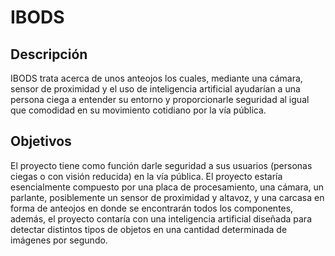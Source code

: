 # IBODS

## Descripción

IBODS trata acerca de unos anteojos los cuales, mediante una cámara, sensor de proximidad y el uso de inteligencia artificial ayudarían a una persona ciega a entender su entorno y proporcionarle seguridad al igual que comodidad en su movimiento cotidiano por la vía pública.

## Objetivos

El proyecto tiene como función darle seguridad a sus usuarios (personas ciegas o con visión reducida) en la vía pública. El proyecto estaría esencialmente compuesto por una placa de procesamiento, una cámara, un parlante, posiblemente un sensor de proximidad y altavoz, y una carcasa en forma de anteojos en donde se encontrarán todos los componentes, además, el proyecto contaría con una inteligencia artificial diseñada para detectar distintos tipos de objetos en una cantidad determinada de imágenes por segundo. 
